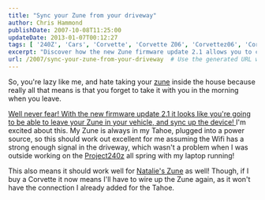 ```yaml
---
title: "Sync your Zune from your driveway"
author: Chris Hammond
publishDate: 2007-10-08T11:25:00
updateDate: 2013-01-07T00:12:27
tags: [ '240Z', 'Cars', 'Corvette', 'Corvette Z06', 'Corvettez06', 'CorvetteZ06org', 'Datsun', 'Music', 'Project 240Z' ]
excerpt: "Discover how the new Zune firmware update 2.1 allows you to conveniently sync your device in your vehicle, eliminating the need to carry it indoors. Stay connected effortlessly!"
url: /2007/sync-your-zune-from-your-driveway  # Use the generated URL with year
---
```

<p>So, you're lazy like me, and hate taking your <a mce_href="/blogs/archive/tags/Zune/default.aspx" href="https://www.chrishammond.com/tags/tabid/55/tags/zune/default">zune</a> inside the house because really all that means is that you forget to take it with you in the morning when you leave.</p> <p><a mce_href="https://zuneinsider.com/archive/2007/10/03/unveiling.aspx" href="https://zuneinsider.com/archive/2007/10/03/unveiling.aspx">Well never fear! With the new firmware update 2.1 it looks like you're going to be able to leave your Zune in your vehicle, and sync up the device! </a>I'm excited about this. My Zune is always in my Tahoe, plugged into a power source, so this should work out excellent for me assuming the Wifi has a strong enough signal in the driveway, which wasn't a problem when I was outside working on the <a mce_href="https://www.project240z.com" href="https://www.project240z.com/">Project240z</a> all spring with my laptop running!</p> <p>This also means it should work well for <a mce_href="https://www.nataliehammond.com/" href="https://www.nataliehammond.com/">Natalie's Zune</a> as well! Though, if I buy a Corvette it now means I'll have to wire up the Zune again, as it won't have the connection I already added for the Tahoe.</p>


